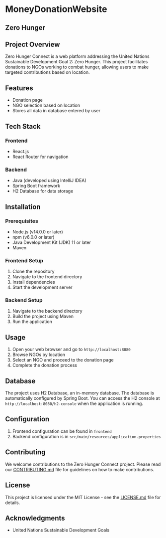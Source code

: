 # MoneyDonationWebsite
## Zero Hunger 

## Project Overview

Zero Hunger Connect is a web platform addressing the United Nations Sustainable Development Goal 2: Zero Hunger. This project facilitates donations to NGOs working to combat hunger, allowing users to make targeted contributions based on location.

## Features

- Donation page
- NGO selection based on location
- Stores all data in database entered by user

## Tech Stack

### Frontend
- React.js
- React Router for navigation

### Backend
- Java (developed using IntelliJ IDEA)
- Spring Boot framework
- H2 Database for data storage

## Installation

### Prerequisites
- Node.js (v14.0.0 or later)
- npm (v6.0.0 or later)
- Java Development Kit (JDK) 11 or later
- Maven

### Frontend Setup
1. Clone the repository
2. Navigate to the frontend directory
3. Install dependencies
4. Start the development server

### Backend Setup
1. Navigate to the backend directory
2. Build the project using Maven
3. Run the application

## Usage

1. Open your web browser and go to `http://localhost:8080`
2. Browse NGOs by location
3. Select an NGO and proceed to the donation page
4. Complete the donation process


## Database

The project uses H2 Database, an in-memory database. The database is automatically configured by Spring Boot. You can access the H2 console at `http://localhost:8080/h2-console` when the application is running.

## Configuration

1. Frontend configuration can be found in `frontend`
2. Backend configuration is in `src/main/resources/application.properties`

## Contributing

We welcome contributions to the Zero Hunger Connect project. Please read our [CONTRIBUTING.md](CONTRIBUTING.md) file for guidelines on how to make contributions.

## License

This project is licensed under the MIT License - see the [LICENSE.md](LICENSE.md) file for details.

## Acknowledgments

- United Nations Sustainable Development Goals


